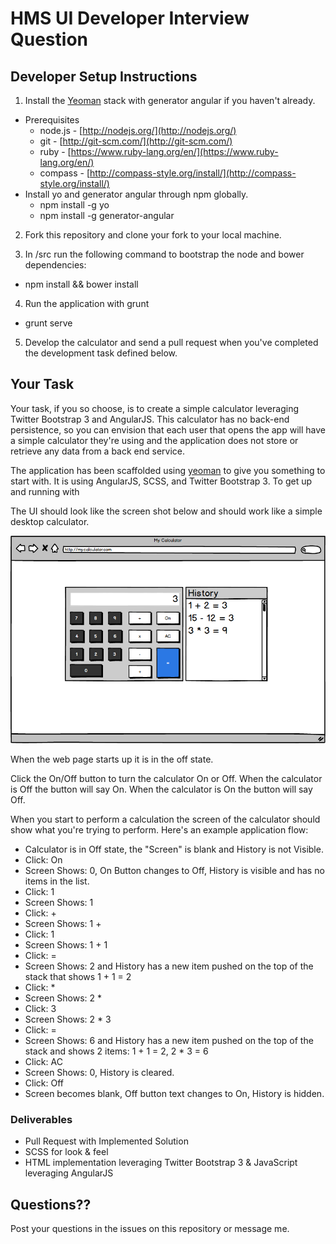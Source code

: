 # HMS UI Developer Interview Question

## Developer Setup Instructions

1. Install the [Yeoman](http://yeoman.io) stack with generator angular if you haven't already.
  - Prerequisites
    - node.js - [http://nodejs.org/](http://nodejs.org/)
    - git - [http://git-scm.com/](http://git-scm.com/)
    - ruby - [https://www.ruby-lang.org/en/](https://www.ruby-lang.org/en/)
    - compass - [http://compass-style.org/install/](http://compass-style.org/install/)
  - Install yo and generator angular through npm globally.
    - npm install -g yo
    - npm install -g generator-angular

2. Fork this repository and clone your fork to your local machine.

3. In /src run the following command to bootstrap the node and bower dependencies:
  - npm install && bower install

4. Run the application with grunt
  - grunt serve

5. Develop the calculator and send a pull request when you've completed the development task defined below.

## Your Task

Your task, if you so choose, is to create a simple calculator leveraging Twitter Bootstrap 3 and AngularJS. This calculator has no back-end persistence, so you can envision that each user that opens the app will have a simple calculator they're using and the application does not store or retrieve any data from a back end service.

The application has been scaffolded using [yeoman](http://yeoman.io/) to give you something to start with. It is using AngularJS, SCSS, and Twitter Bootstrap 3. To get up and running with 

The UI should look like the screen shot below and should work like a simple desktop calculator.

![Image](https://raw.githubusercontent.com/DeanPoulin/angular-calculator/master/mockup.png)

When the web page starts up it is in the off state.

Click the On/Off button to turn the calculator On or Off. When the calculator is Off the button will say On. When the calculator is On the button will say Off.

When you start to perform a calculation the screen of the calculator should show what you're trying to perform. Here's an example application flow:

- Calculator is in Off state, the "Screen" is blank and History is not Visible.
- Click: On
- Screen Shows: 0, On Button changes to Off, History is visible and has no items in the list.
- Click: 1
- Screen Shows: 1
- Click: +
- Screen Shows: 1 +
- Click: 1
- Screen Shows: 1 + 1
- Click: =
- Screen Shows: 2 and History has a new item pushed on the top of the stack that shows 1 + 1 = 2
- Click: *
- Screen Shows: 2 * 
- Click: 3
- Screen Shows: 2 * 3
- Click: =
- Screen Shows: 6 and History has a new item pushed on the top of the stack and shows 2 items: 1 + 1 = 2, 2 * 3 = 6
- Click: AC
- Screen Shows: 0, History is cleared.
- Click: Off
- Screen becomes blank, Off button text changes to On, History is hidden.

### Deliverables
- Pull Request with Implemented Solution
- SCSS for look & feel
- HTML implementation leveraging Twitter Bootstrap 3 & JavaScript leveraging AngularJS

## Questions??
Post your questions in the issues on this repository or message me.
